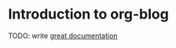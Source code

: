 # Introduction to org-blog

TODO: write [great documentation](http://jacobian.org/writing/what-to-write/)
